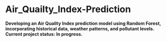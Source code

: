 # Air_Quailty_Index-Prediction



**Developing an Air Quality Index prediction model using Random Forest, incorporating historical data, weather patterns, and pollutant levels. Current project status: In progress.** 

